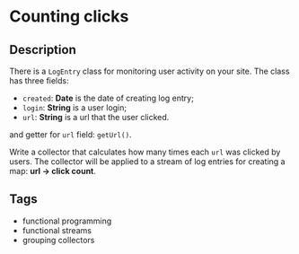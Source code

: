 # Counting clicks

## Description
There is a `LogEntry` class for monitoring user activity on your site. The class has three fields:

- `created`: **Date** is the date of creating log entry;
- `login`: **String** is a user login;
- `url`: **String** is a url that the user clicked.

and getter for `url` field: `getUrl()`.

Write a collector that calculates how many times each `url` was clicked by users. The collector will be applied to a stream of log entries for creating a map: **url -> click count**.

## Tags
- functional programming
- functional streams
- grouping collectors